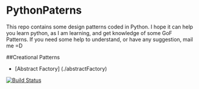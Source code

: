 # PythonPaterns
This repo contains some design patterns coded in Python. I hope it can help you learn python, as I am learning, and get knowledge of some GoF Patterns. If you need some help to understand, or have any suggestion, mail me =D

##Creational Patterns

* [Abstract Factory] (./abstractFactory)

[![Build Status](https://travis-ci.org/BrunoDM2943/PythonPaterns.svg?branch=master)](https://travis-ci.org/BrunoDM2943/PythonPaterns)
